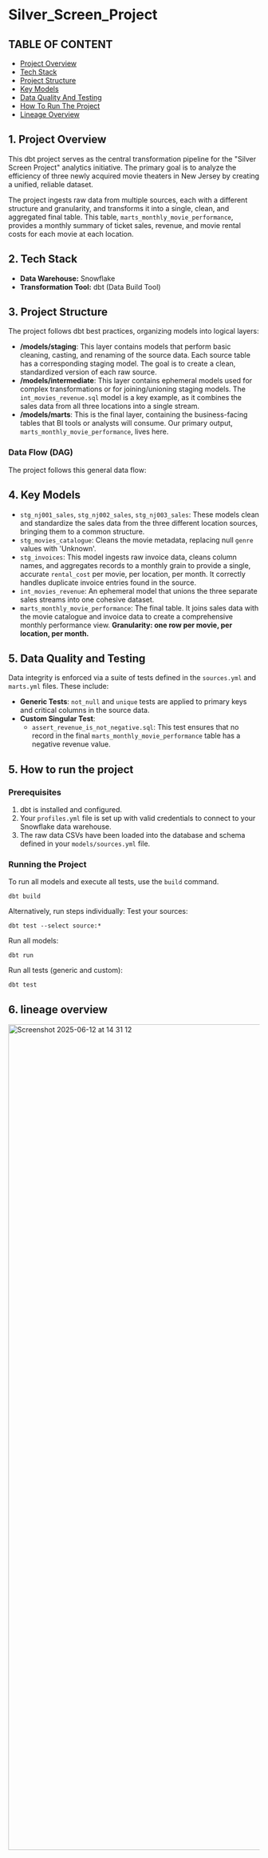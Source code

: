 # Silver_Screen_Project

## TABLE OF CONTENT

- [Project Overview](#project-overview)
- [Tech Stack](#tech-stack)
- [Project Structure](#project-structure)
- [Key Models](#key-models)
- [Data Quality And Testing](#data-quality-and-testing)
- [How To Run The Project](#how-to-run-the-project)
- [Lineage Overview](#lineage-overview)
  

## 1. Project Overview

This dbt project serves as the central transformation pipeline for the "Silver Screen Project" analytics initiative. The primary goal is to analyze the efficiency of three newly acquired movie theaters in New Jersey by creating a unified, reliable dataset.

The project ingests raw data from multiple sources, each with a different structure and granularity, and transforms it into a single, clean, and aggregated final table. This table, `marts_monthly_movie_performance`, provides a monthly summary of ticket sales, revenue, and movie rental costs for each movie at each location.

## 2. Tech Stack

*   **Data Warehouse:** Snowflake
*   **Transformation Tool:** dbt (Data Build Tool)


## 3. Project Structure

The project follows dbt best practices, organizing models into logical layers:

*   **/models/staging**: This layer contains models that perform basic cleaning, casting, and renaming of the source data. Each source table has a corresponding staging model. The goal is to create a clean, standardized version of each raw source.
*   **/models/intermediate**: This layer contains ephemeral models used for complex transformations or for joining/unioning staging models. The `int_movies_revenue.sql` model is a key example, as it combines the sales data from all three locations into a single stream.
*   **/models/marts**: This is the final layer, containing the business-facing tables that BI tools or analysts will consume. Our primary output, `marts_monthly_movie_performance`, lives here.

### Data Flow (DAG)

The project follows this general data flow:


## 4. Key Models

*   `stg_nj001_sales`, `stg_nj002_sales`, `stg_nj003_sales`: These models clean and standardize the sales data from the three different location sources, bringing them to a common structure.
*   `stg_movies_catalogue`: Cleans the movie metadata, replacing null `genre` values with 'Unknown'.
*   `stg_invoices`: This model ingests raw invoice data, cleans column names, and aggregates records to a monthly grain to provide a single, accurate `rental_cost` per movie, per location, per month. It correctly handles duplicate invoice entries found in the source.
*   `int_movies_revenue`: An ephemeral model that unions the three separate sales streams into one cohesive dataset.
*   `marts_monthly_movie_performance`: The final table. It joins sales data with the movie catalogue and invoice data to create a comprehensive monthly performance view. **Granularity: one row per movie, per location, per month.**

## 5. Data Quality and Testing

Data integrity is enforced via a suite of tests defined in the `sources.yml` and `marts.yml` files. These include:

*   **Generic Tests**: `not_null` and `unique` tests are applied to primary keys and critical columns in the source data.
*   **Custom Singular Test**:
    *   `assert_revenue_is_not_negative.sql`: This test ensures that no record in the final `marts_monthly_movie_performance` table has a negative revenue value.

## 5. How to run the project

### Prerequisites

1.  dbt is installed and configured.
2.  Your `profiles.yml` file is set up with valid credentials to connect to your Snowflake data warehouse.
3.  The raw data CSVs have been loaded into the database and schema defined in your `models/sources.yml` file.

### Running the Project

To run all models and execute all tests, use the `build` command.

```
dbt build
```
Alternatively, run steps individually:
Test your sources:
```
dbt test --select source:*
```


Run all models:
```
dbt run
```

Run all tests (generic and custom):
```
dbt test
```


## 6. lineage overview


<img width="1651" alt="Screenshot 2025-06-12 at 14 31 12" src="https://github.com/user-attachments/assets/999d266e-f20a-4aeb-86f7-2f0d655f3dad" />









